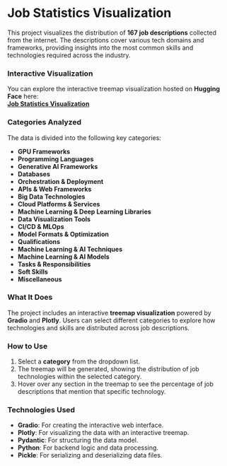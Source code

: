 # Job Statistics Visualization

This project visualizes the distribution of **167 job descriptions** collected from the internet. The descriptions cover various tech domains and frameworks, providing insights into the most common skills and technologies required across the industry.

### **Interactive Visualization**

You can explore the interactive treemap visualization hosted on **Hugging Face** here:  
[**Job Statistics Visualization**](https://huggingface.co/spaces/SparkleDark/Job_Statistics)

### **Categories Analyzed**

The data is divided into the following key categories:

- **GPU Frameworks**
- **Programming Languages**
- **Generative AI Frameworks**
- **Databases**
- **Orchestration & Deployment**
- **APIs & Web Frameworks**
- **Big Data Technologies**
- **Cloud Platforms & Services**
- **Machine Learning & Deep Learning Libraries**
- **Data Visualization Tools**
- **CI/CD & MLOps**
- **Model Formats & Optimization**
- **Qualifications**
- **Machine Learning & AI Techniques**
- **Machine Learning & AI Models**
- **Tasks & Responsibilities**
- **Soft Skills**
- **Miscellaneous**

### **What It Does**

The project includes an interactive **treemap visualization** powered by **Gradio** and **Plotly**. Users can select different categories to explore how technologies and skills are distributed across job descriptions.

### **How to Use**

1. Select a **category** from the dropdown list.
2. The treemap will be generated, showing the distribution of job technologies within the selected category.
3. Hover over any section in the treemap to see the percentage of job descriptions that mention that specific technology.



### **Technologies Used**

- **Gradio**: For creating the interactive web interface.
- **Plotly**: For visualizing the data with an interactive treemap.
- **Pydantic**: For structuring the data model.
- **Python**: For backend logic and data processing.
- **Pickle**: For serializing and deserializing data files.
